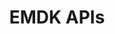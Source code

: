 ---
title: EMDK APIs
description: EMDK apps can access device hardware through Android intents or native APIs.
layout: list-apis.html
product: 'EMDK for Android'
productversion: '7.5'
automenu:
  items:
    - title: EMDK APIs
      items:
        - title: Android Intent APIs
          url: ../intents
        - title: Native APIs 
          url: ../api
---